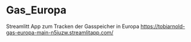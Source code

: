 # Gas_Europa
Streamlitt App zum Tracken der Gasspeicher in Europa
https://tobiarnold-gas-europa-main-n5iuzw.streamlitapp.com/
